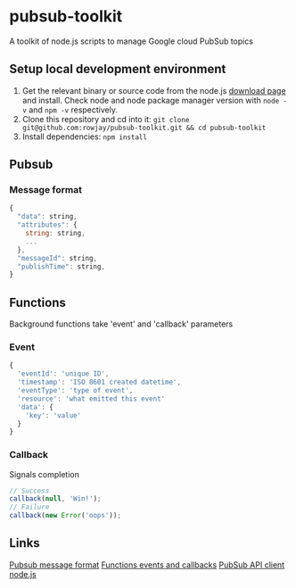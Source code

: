 # pubsub-toolkit
A toolkit of node.js scripts to manage Google cloud PubSub topics

## Setup local development environment
1. Get the relevant binary or source code from the node.js [download page](https://nodejs.org/en/download/) and install. Check node and node package manager version with `node -v` and `npm -v` respectively.
2. Clone this repository and cd into it: `git clone git@github.com:rowjay/pubsub-toolkit.git && cd pubsub-toolkit`
3. Install dependencies: `npm install`

## Pubsub

### Message format
```javascript
{
  "data": string,
  "attributes": {
    string: string,
    ...
  },
  "messageId": string,
  "publishTime": string,
}
```

## Functions
Background functions take 'event' and 'callback' parameters
### Event
```javascript
{
  'eventId': 'unique ID',
  'timestamp': 'ISO 8601 created datetime',
  'eventType': 'type of event',
  'resource': 'what emitted this event'
  'data': {
    'key': 'value'
  }
}
```
### Callback
Signals completion
```javascript
// Success
callback(null, 'Win!');
// Failure
callback(new Error('oops'));
```

## Links
[Pubsub message format](https://cloud.google.com/pubsub/docs/reference/rest/v1/PubsubMessage)
[Functions events and callbacks](https://cloud.google.com/functions/docs/writing/background)
[PubSub API client node.js](https://googlecloudplatform.github.io/google-cloud-node/#/docs/pubsub/master/pubsub)
